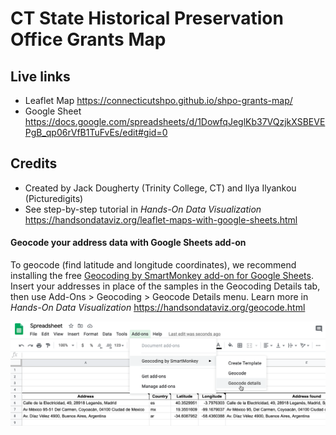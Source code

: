 # CT State Historical Preservation Office Grants Map

## Live links 
- Leaflet Map https://connecticutshpo.github.io/shpo-grants-map/
- Google Sheet https://docs.google.com/spreadsheets/d/1DowfqJeglKb37VQzjkXSBEVEPgB_qp06rVfB1TuFvEs/edit#gid=0

## Credits
- Created by Jack Dougherty (Trinity College, CT) and Ilya Ilyankou (Picturedigits)
- See step-by-step tutorial in *Hands-On Data Visualization* https://handsondataviz.org/leaflet-maps-with-google-sheets.html

#### Geocode your address data with Google Sheets add-on
To geocode (find latitude and longitude coordinates), we recommend installing the free [Geocoding by SmartMonkey add-on for Google Sheets](https://gsuite.google.com/marketplace/app/geocoding_by_smartmonkey/1033231575312). Insert your addresses in place of the samples in the Geocoding Details tab, then use Add-Ons > Geocoding > Geocode Details menu. Learn more in *Hands-On Data Visualization* https://handsondataviz.org/geocode.html

![Geocoding](geocode.png)
